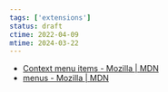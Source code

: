 ```yaml
---
tags: ['extensions']
status: draft
ctime: 2022-04-09
mtime: 2024-03-22
---
```


- [Context menu items - Mozilla | MDN](https://developer.mozilla.org/en-US/docs/Mozilla/Add-ons/WebExtensions/user_interface/Context_menu_items)
- [menus - Mozilla | MDN](https://developer.mozilla.org/en-US/docs/Mozilla/Add-ons/WebExtensions/API/menus)